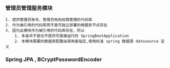 ### 管理员管理服务模块

    1. 提供管理员账号，管理员角色权限管理的代码库
    2. 作为被引用的代码库而不是可独立部署的微服务节点存在
    3. 因为此模块作为被引用的代码库存在，所以
        1. 本身并不是也不提供可直接运行的 SpringBootApplication
        2. 本模块需要的数据库配置由调用者指定,使用标准 spring 数据源 datasource 定义

### Spring JPA , BCryptPasswordEncoder        
